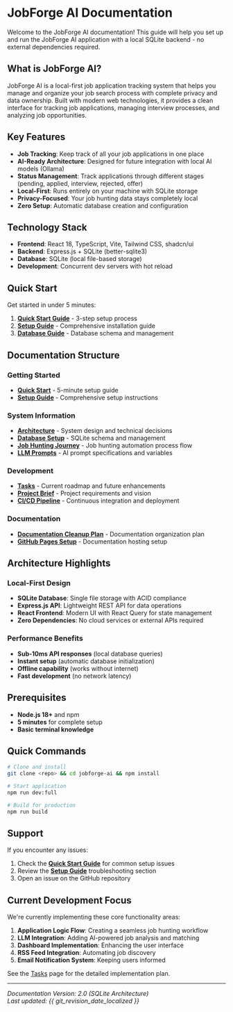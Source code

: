 # JobForge AI Documentation

Welcome to the JobForge AI documentation! This guide will help you set up and run the JobForge AI application with a local SQLite backend - no external dependencies required.

## What is JobForge AI?

JobForge AI is a local-first job application tracking system that helps you manage and organize your job search process with complete privacy and data ownership. Built with modern web technologies, it provides a clean interface for tracking job applications, managing interview processes, and analyzing job opportunities.

## Key Features

- **Job Tracking**: Keep track of all your job applications in one place
- **AI-Ready Architecture**: Designed for future integration with local AI models (Ollama)
- **Status Management**: Track applications through different stages (pending, applied, interview, rejected, offer)
- **Local-First**: Runs entirely on your machine with SQLite storage
- **Privacy-Focused**: Your job hunting data stays completely local
- **Zero Setup**: Automatic database creation and configuration

## Technology Stack

- **Frontend**: React 18, TypeScript, Vite, Tailwind CSS, shadcn/ui
- **Backend**: Express.js + SQLite (better-sqlite3)
- **Database**: SQLite (local file-based storage)
- **Development**: Concurrent dev servers with hot reload

## Quick Start

Get started in under 5 minutes:

1. **[Quick Start Guide](quick-start.md)** - 3-step setup process
2. **[Setup Guide](setup-guide.md)** - Comprehensive installation guide
3. **[Database Guide](database-setup-guide.md)** - Database schema and management

## Documentation Structure

### Getting Started
- **[Quick Start](quick-start.md)** - 5-minute setup guide
- **[Setup Guide](setup-guide.md)** - Comprehensive setup instructions

### System Information
- **[Architecture](architecture.md)** - System design and technical decisions
- **[Database Setup](database-setup-guide.md)** - SQLite schema and management
- **[Job Hunting Journey](job-hunting-journey.md)** - Job hunting automation process flow
- **[LLM Prompts](prompts.md)** - AI prompt specifications and variables

### Development
- **[Tasks](tasks.md)** - Current roadmap and future enhancements
- **[Project Brief](projectbrief.md)** - Project requirements and vision
- **[CI/CD Pipeline](ci-cd-guide.md)** - Continuous integration and deployment

### Documentation
- **[Documentation Cleanup Plan](documentation-cleanup-plan.md)** - Documentation organization plan
- **[GitHub Pages Setup](github-pages-setup.md)** - Documentation hosting setup

## Architecture Highlights

### Local-First Design
- **SQLite Database**: Single file storage with ACID compliance
- **Express.js API**: Lightweight REST API for data operations
- **React Frontend**: Modern UI with React Query for state management
- **Zero Dependencies**: No cloud services or external APIs required

### Performance Benefits
- **Sub-10ms API responses** (local database queries)
- **Instant setup** (automatic database initialization)
- **Offline capability** (works without internet)
- **Fast development** (no network latency)

## Prerequisites

- **Node.js 18+** and npm
- **5 minutes** for complete setup
- **Basic terminal knowledge**

## Quick Commands

```bash
# Clone and install
git clone <repo> && cd jobforge-ai && npm install

# Start application
npm run dev:full

# Build for production
npm run build
```

## Support

If you encounter any issues:

1. Check the **[Quick Start Guide](quick-start.md)** for common setup issues
2. Review the **[Setup Guide](setup-guide.md)** troubleshooting section
4. Open an issue on the GitHub repository

## Current Development Focus

We're currently implementing these core functionality areas:

1. **Application Logic Flow**: Creating a seamless job hunting workflow
2. **LLM Integration**: Adding AI-powered job analysis and matching
3. **Dashboard Implementation**: Enhancing the user interface
4. **RSS Feed Integration**: Automating job discovery
5. **Email Notification System**: Keeping users informed

See the [Tasks](tasks.md) page for the detailed implementation plan.

---

*Documentation Version: 2.0 (SQLite Architecture)*  
*Last updated: {{ git_revision_date_localized }}* 